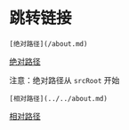 # 跳转链接

```
[绝对路径](/about.md)
```
[绝对路径](../../about.md)

注意：绝对路径从 `srcRoot` 开始

```
[相对路径](../../about.md)
```
[相对路径](../../about.md)